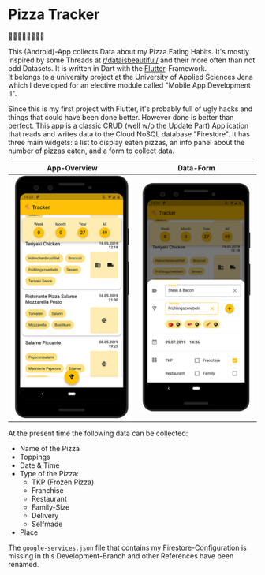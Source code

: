 # Pizza Tracker
🍕🍕🍕🍕🍕🍕🍕🍕  

This (Android)-App collects Data about my Pizza Eating Habits. It's mostly inspired
by some Threads at [r/dataisbeautiful/](https://www.reddit.com/r/dataisbeautiful/) 
and their more often than not odd Datasets. It is written in Dart with the [Flutter](https://flutter.dev/docs)-Framework.  
It belongs to a university project at the University of Applied Sciences Jena which I developed for an elective module called "Mobile App Development II".

Since this is my first project with Flutter, it's probably full of ugly hacks and things that could have been done better.
However done is better than perfect. This app is a classic CRUD (well w/o the Update Part) Application that reads and writes data to the Cloud NoSQL database "Firestore". It has three main widgets: a list to display eaten pizzas, an info panel about the number of pizzas eaten, and a form to collect data.

App-Overview                           |  Data-Form
:-------------------------------------:|:----------------------------------------:
![App-Overview](/pixel-3_mockup-1.png?)|  ![Data-Form](pixel-3_mockup-2--form.png)

At the present time the following data can be collected:
- Name of the Pizza
- Toppings
- Date & Time
- Type of the Pizza:
  - TKP (Frozen Pizza)
  - Franchise
  - Restaurant
  - Family-Size
  - Delivery
  - Selfmade
- Place 

The ```google-services.json``` file that contains my Firestore-Configuration is missing in this Development-Branch and other References have been renamed.
